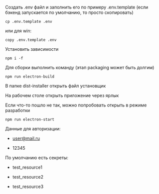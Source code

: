 Создать .env файл и заполнить его по примеру .env.template (если бэкенд запускается по умолчанию, то просто скопировать)

```
cp .env.template .env
```
или для win:
```
copy .env.template .env
```

Установить зависимости

```
npm i -f
```

Для сборки выполнить команду (этап packaging может быть долгим)

```
npm run electron-build
```

В папке dist-installer открыть файл установщик

На рабочем столе открыть приложение через ярлык

Если что-то пошло не так, можно попробовать открыть в режиме разработки

```
npm run electron-start
```

Данные для авторизации:

- user@mail.ru

- 12345

По умолчанию есть секреты:

- test_resource1

- test_resource2

- test_resource3
